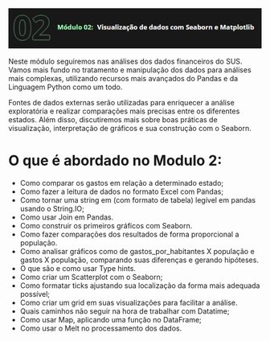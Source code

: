 <img src="https://github.com/iplusl/Bootcamp_Data_Science/blob/main/Modulo2/imagens/modulo2.png">

Neste módulo seguiremos nas análises dos dados financeiros do SUS. Vamos mais fundo no tratamento e manipulação dos dados para análises mais complexas, utilizando recursos mais avançados do Pandas e da Linguagem Python como um todo.

Fontes de dados externas serão utilizadas para enriquecer a análise exploratória e realizar comparações mais precisas entre os diferentes estados. Além disso, discutiremos mais sobre boas práticas de visualização, interpretação de gráficos e sua construção com o Seaborn.

# O que é abordado no Modulo 2:
* Como comparar os gastos em relação a determinado estado;
* Como fazer a leitura de dados no formato Excel com Pandas;
* Como tornar uma string em (com formato de tabela) legível em pandas usando o String.IO;
* Como usar Join em Pandas.
* Como construir os primeiros gráficos com Seaborn.
* Como fazer comparações dos resultados de forma proporcional a população.
* Como analisar gráficos como de gastos_por_habitantes X população e gastos X população, comparando suas diferenças e gerando hipóteses.
* O que são e como usar Type hints.
* Como criar um Scatterplot com o Seaborn;
* Como formatar ticks ajustando sua localização da forma mais adequada possível;
* Como criar um grid em suas visualizações para facilitar a análise.
* Quais caminhos não seguir na hora de trabalhar com Datatime;
* Como usar Map, aplicando uma função no DataFrame;
* Como usar o Melt no processamento dos dados.